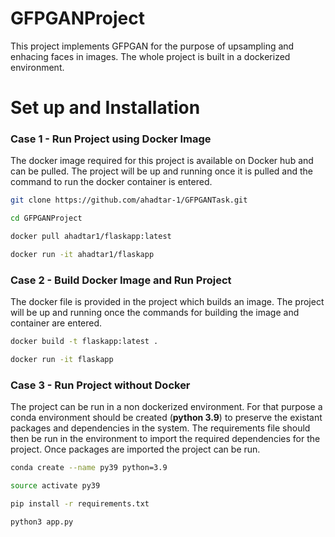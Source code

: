 # GFPGANProject

This project implements GFPGAN for the purpose of upsampling and enhacing faces in images. The whole project is built in a dockerized environment.

# Set up and Installation

### Case 1 - Run Project using Docker Image

The docker image required for this project is available on Docker hub and can be pulled. The project will be up and running once it is pulled and the command to run the docker container is entered.

```bash
git clone https://github.com/ahadtar-1/GFPGANTask.git

cd GFPGANProject

docker pull ahadtar1/flaskapp:latest
```

```bash
docker run -it ahadtar1/flaskapp
```

### Case 2 - Build Docker Image and Run Project

The docker file is provided in the project which builds an image. The project will be up and running once the commands for building the image and container are entered.

```bash
docker build -t flaskapp:latest . 
```

```bash
docker run -it flaskapp
```

### Case 3 - Run Project without Docker

The project can be run in a non dockerized environment. For that purpose a conda environment should be created (**python 3.9**) to preserve the existant packages and dependencies in the system. The requirements file should then be run in the environment to import the required dependencies for the project. Once packages are imported the project can be run.

```bash
conda create --name py39 python=3.9

source activate py39

pip install -r requirements.txt
```

```bash
python3 app.py
```
